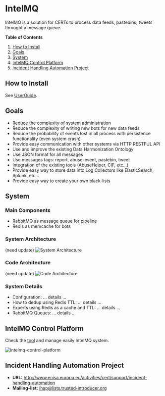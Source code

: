 # IntelMQ

IntelMQ is a solution for CERTs to process data feeds, pastebins, tweets throught a message queue.


**Table of Contents**

1. [How to Install](#how-to-install)
2. [Goals](#goals)
3. [System](#system)
4. [IntelMQ Control Platform](#control-platform)
5. [Incident Handling Automation Project](#incident-handling-automation-project)


<a name="how-to-install"></a>
## How to Install

See [UserGuide](https://github.com/certtools/intelmq/blob/master/docs/UserGuide.md).


<a name="goals"></a>
## Goals

* Reduce the complexity of system administration
* Reduce the complexity of writing new bots for new data feeds
* Reduce the probability of events lost in all process with persistence functionality (even system crash)
* Provide easy communication with other systems via HTTP RESTFUL API
* Use and improve the existing Data Harmonization Ontology
* Use JSON format for all messages
* Use messages tags: report, abuse-event, pastebin, tweet
* Integration of the existing tools (AbuseHelper, CIF, etc...)
* Provide easy way to store data into Log Collectors like ElasticSearch, Splunk, etc...
* Provide easy way to create your own black-lists


<a name="system"></a>
## System


### Main Components
* RabbitMQ as message queue for pipeline
* Redis as memcache for bots


### System Architecture

(need update)
![System Architecture](http://i58.tinypic.com/n395bo.jpg)


### Code Architecture

(need update)
![Code Architecture](http://s28.postimg.org/uwzthgqrx/intelmq_arch.png)


### System Details

* Configuration: ... details ...
* How to dedup using Redis TTL: ... details ...
* Experts using Redis as a cache and TTL: ... details ...
* RabbitMQ Queues: ... details ...


<a name="control-platform"></a>
## IntelMQ Control Platform

Check the [tool](https://github.com/certtools/intelmq-control-platform) and manage easily IntelMQ system.

![intelmq-control-platform](https://raw.githubusercontent.com/certtools/intelmq/master/docs/images/intelmq-control-platform.png?token=4184292__eyJzY29wZSI6IlJhd0Jsb2I6Y2VydHRvb2xzL2ludGVsbXEvbWFzdGVyL2RvY3MvaW1hZ2VzL2ludGVsbXEtY29udHJvbC1wbGF0Zm9ybS5wbmciLCJleHBpcmVzIjoxNDA4OTM5NTA1fQ%3D%3D--4c977df0667bc04e54cd4a727b90756c8deb0ef3)

<a name="incident-handling-automation-project"></a>
## Incident Handling Automation Project

* **URL:** http://www.enisa.europa.eu/activities/cert/support/incident-handling-automation
* **Mailing-list:** ihap@lists.trusted-introducer.org

